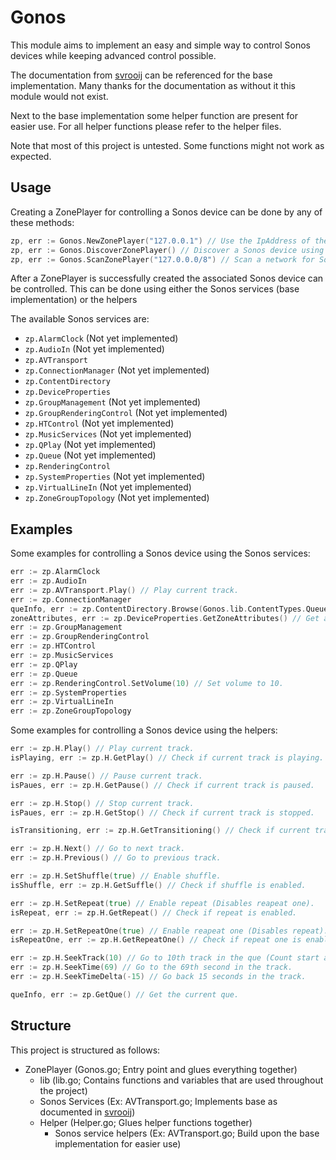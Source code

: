 # Gonos

This module aims to implement an easy and simple way to control Sonos devices while keeping advanced control possible.

The documentation from [svrooij](https://github.com/svrooij/sonos-api-docs) can be referenced for the base implementation.
Many thanks for the documentation as without it this module would not exist.

Next to the base implementation some helper function are present for easier use.
For all helper functions please refer to the helper files.

Note that most of this project is untested.
Some functions might not work as expected.

## Usage

Creating a ZonePlayer for controlling a Sonos device can be done by any of these methods:

```go
zp, err := Gonos.NewZonePlayer("127.0.0.1") // Use the IpAddress of the Sonos device.
zp, err := Gonos.DiscoverZonePlayer() // Discover a Sonos device using SSDP.
zp, err := Gonos.ScanZonePlayer("127.0.0.0/8") // Scan a network for Sonos devices.
```

After a ZonePlayer is successfully created the associated Sonos device can be controlled.
This can be done using either the Sonos services (base implementation) or the helpers

The available Sonos services are:

- `zp.AlarmClock` (Not yet implemented)
- `zp.AudioIn` (Not yet implemented)
- `zp.AVTransport`
- `zp.ConnectionManager` (Not yet implemented)
- `zp.ContentDirectory`
- `zp.DeviceProperties`
- `zp.GroupManagement` (Not yet implemented)
- `zp.GroupRenderingControl` (Not yet implemented)
- `zp.HTControl` (Not yet implemented)
- `zp.MusicServices` (Not yet implemented)
- `zp.QPlay` (Not yet implemented)
- `zp.Queue` (Not yet implemented)
- `zp.RenderingControl`
- `zp.SystemProperties` (Not yet implemented)
- `zp.VirtualLineIn` (Not yet implemented)
- `zp.ZoneGroupTopology` (Not yet implemented)

## Examples

Some examples for controlling a Sonos device using the Sonos services:

```go
err := zp.AlarmClock
err := zp.AudioIn
err := zp.AVTransport.Play() // Play current track.
err := zp.ConnectionManager
queInfo, err := zp.ContentDirectory.Browse(Gonos.lib.ContentTypes.QueueMain, "BrowseDirectChildren", "dc:title,res,dc:creator,upnp:artist,upnp:album,upnp:albumArtURI", 0, 0, "") // Get info of the current main que.
zoneAttributes, err := zp.DeviceProperties.GetZoneAttributes() // Get attributes of current zone.
err := zp.GroupManagement
err := zp.GroupRenderingControl
err := zp.HTControl
err := zp.MusicServices
err := zp.QPlay
err := zp.Queue
err := zp.RenderingControl.SetVolume(10) // Set volume to 10.
err := zp.SystemProperties
err := zp.VirtualLineIn
err := zp.ZoneGroupTopology
```

Some examples for controlling a Sonos device using the helpers:

```go
err := zp.H.Play() // Play current track.
isPlaying, err := zp.H.GetPlay() // Check if current track is playing.

err := zp.H.Pause() // Pause current track.
isPaues, err := zp.H.GetPause() // Check if current track is paused.

err := zp.H.Stop() // Stop current track.
isPaues, err := zp.H.GetStop() // Check if current track is stopped.

isTransitioning, err := zp.H.GetTransitioning() // Check if current track is transitioning.

err := zp.H.Next() // Go to next track.
err := zp.H.Previous() // Go to previous track.

err := zp.H.SetShuffle(true) // Enable shuffle.
isShuffle, err := zp.H.GetSuffle() // Check if shuffle is enabled.

err := zp.H.SetRepeat(true) // Enable repeat (Disables reapeat one).
isRepeat, err := zp.H.GetRepeat() // Check if repeat is enabled.

err := zp.H.SetRepeatOne(true) // Enable reapeat one (Disables repeat).
isRepeatOne, err := zp.H.GetRepeatOne() // Check if repeat one is enabled.

err := zp.H.SeekTrack(10) // Go to 10th track in the que (Count start at 1).
err := zp.H.SeekTime(69) // Go to the 69th second in the track.
err := zp.H.SeekTimeDelta(-15) // Go back 15 seconds in the track.

queInfo, err := zp.GetQue() // Get the current que.
```

## Structure

This project is structured as follows:

- ZonePlayer (Gonos.go; Entry point and glues everything together)
  - lib (lib.go; Contains functions and variables that are used throughout the project)
  - Sonos Services (Ex: AVTransport.go; Implements base as documented in [svrooij](https://github.com/svrooij/sonos-api-docs))
  - Helper (Helper.go; Glues helper functions together)
    - Sonos service helpers (Ex: AVTransport.go; Build upon the base implementation for easier use)
